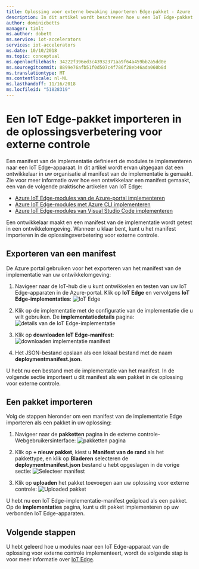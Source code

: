 ```yaml
---
title: Oplossing voor externe bewaking importeren Edge-pakket - Azure | Microsoft Docs
description: In dit artikel wordt beschreven hoe u een IoT Edge-pakket importeren in de oplossingsverbetering voor externe controle
author: dominicbetts
manager: timlt
ms.author: dobett
ms.service: iot-accelerators
services: iot-accelerators
ms.date: 10/10/2018
ms.topic: conceptual
ms.openlocfilehash: 34222f396ed3c43932371aa9f64a459bb2a5dd0e
ms.sourcegitcommit: 8899e76afb51f0d507c4f786f28eb46ada060b8d
ms.translationtype: MT
ms.contentlocale: nl-NL
ms.lasthandoff: 11/16/2018
ms.locfileid: "51828319"
---
```

# <a name="import-an-iot-edge-package-into-your-remote-monitoring-solution-accelerator"></a>Een IoT Edge-pakket importeren in de oplossingsverbetering voor externe controle

Een manifest van de implementatie definieert de modules te implementeren naar een IoT Edge-apparaat. In dit artikel wordt ervan uitgegaan dat een ontwikkelaar in uw organisatie al manifest van de implementatie is gemaakt. Zie voor meer informatie over hoe een ontwikkelaar een manifest gemaakt, een van de volgende praktische artikelen van IoT Edge:

- [Azure IoT Edge-modules van de Azure-portal implementeren](../iot-edge/how-to-deploy-modules-portal.md)
- [Azure IoT Edge-modules met Azure CLI implementeren](../iot-edge/how-to-deploy-modules-cli.md)
- [Azure IoT Edge-modules van Visual Studio Code implementeren](../iot-edge/how-to-deploy-modules-vscode.md)

Een ontwikkelaar maakt en een manifest van de implementatie wordt getest in een ontwikkelomgeving. Wanneer u klaar bent, kunt u het manifest importeren in de oplossingsverbetering voor externe controle.

## <a name="export-a-manifest"></a>Exporteren van een manifest

De Azure portal gebruiken voor het exporteren van het manifest van de implementatie van uw ontwikkelomgeving:

1. Navigeer naar de IoT-hub die u kunt ontwikkelen en testen van uw IoT Edge-apparaten in de Azure-portal. Klik op **IoT Edge** en vervolgens **IoT Edge-implementaties**: ![IoT Edge](media/iot-accelerators-remote-monitoring-import-edge-package/iotedge.png)

1. Klik op de implementatie met de configuratie van de implementatie die u wilt gebruiken. De **implementatiedetails** pagina: ![details van de IoT Edge-implementatie](media/iot-accelerators-remote-monitoring-import-edge-package/deploymentdetails.png)

1. Klik op **downloaden IoT Edge-manifest**: ![downloaden implementatie manifest](media/iot-accelerators-remote-monitoring-import-edge-package/download.png)

1. Het JSON-bestand opslaan als een lokaal bestand met de naam **deploymentmanifest.json**.

U hebt nu een bestand met de implementatie van het manifest. In de volgende sectie importeert u dit manifest als een pakket in de oplossing voor externe controle.

## <a name="import-a-package"></a>Een pakket importeren

Volg de stappen hieronder om een manifest van de implementatie Edge importeren als een pakket in uw oplossing:

1. Navigeer naar de **pakketten** pagina in de externe controle-Webgebruikersinterface: ![pakketten pagina](media/iot-accelerators-remote-monitoring-import-edge-package/packagespage.png)

1. Klik op **+ nieuw pakket**, kiest u **Manifest van de rand** als het pakkettype, en klik op **Bladeren** selecteren de **deploymentmanifest.json** bestand u hebt opgeslagen in de vorige sectie: ![Selecteer manifest](media/iot-accelerators-remote-monitoring-import-edge-package/selectmanifest.png)

1. Klik op **uploaden** het pakket toevoegen aan uw oplossing voor externe controle: ![Uploaded pakket](media/iot-accelerators-remote-monitoring-import-edge-package/uploadedpackage.png)

U hebt nu een IoT Edge-implementatie-manifest geüpload als een pakket. Op de **implementaties** pagina, kunt u dit pakket implementeren op uw verbonden IoT Edge-apparaten.

## <a name="next-steps"></a>Volgende stappen

U hebt geleerd hoe u modules naar een IoT Edge-apparaat van de oplossing voor externe controle implementeert, wordt de volgende stap is voor meer informatie over [IoT Edge](../iot-edge/about-iot-edge.md).
